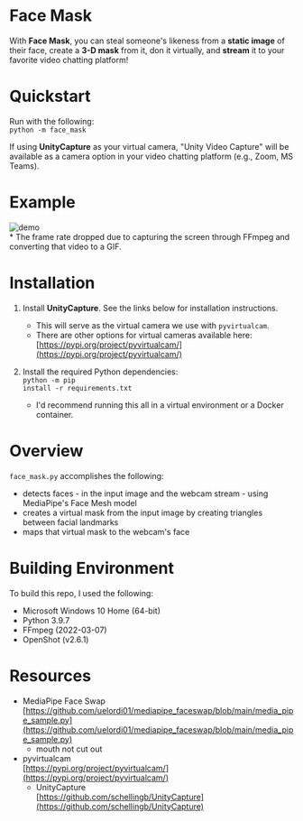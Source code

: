 # Face Mask

With <b>Face Mask</b>, you can steal someone's likeness from a <b>static image</b> of their face, create a <b>3-D mask</b> from it, don it virtually, and <b>stream</b> it to your favorite video chatting platform!

# Quickstart

Run with the following:<br>
<code>python -m face_mask</code>

If using <b>UnityCapture</b> as your virtual camera, "Unity Video Capture" will be available as a camera option in your video chatting platform (e.g., Zoom, MS Teams).

# Example

![demo](docs/demo.gif)<br>
\* The frame rate dropped due to capturing the screen through FFmpeg and converting that video to a GIF.

# Installation

1. Install <b>UnityCapture</b>. See the links below for installation instructions.
    * This will serve as the virtual camera we use with <code>pyvirtualcam</code>.
    * There are other options for virtual cameras available here:<br>
    [https://pypi.org/project/pyvirtualcam/](https://pypi.org/project/pyvirtualcam/)

2. Install the required Python dependencies:<br>
<code>python -m pip install -r requirements.txt</code>
    * I'd recommend running this all in a virtual environment or a Docker container.

# Overview

<code>face_mask.py</code> accomplishes the following:
* detects faces - in the input image and the webcam stream - using MediaPipe's Face Mesh model
* creates a virtual mask from the input image by creating triangles between facial landmarks
* maps that virtual mask to the webcam's face

# Building Environment

To build this repo, I used the following:
* Microsoft Windows 10 Home (64-bit)
* Python 3.9.7
* FFmpeg (2022-03-07)
* OpenShot (v2.6.1)

# Resources

* MediaPipe Face Swap<br>
[https://github.com/uelordi01/mediapipe_faceswap/blob/main/media_pipe_sample.py](https://github.com/uelordi01/mediapipe_faceswap/blob/main/media_pipe_sample.py)
    * mouth not cut out
* pyvirtualcam<br>
[https://pypi.org/project/pyvirtualcam/](https://pypi.org/project/pyvirtualcam/)
    * UnityCapture<br>
    [https://github.com/schellingb/UnityCapture](https://github.com/schellingb/UnityCapture)